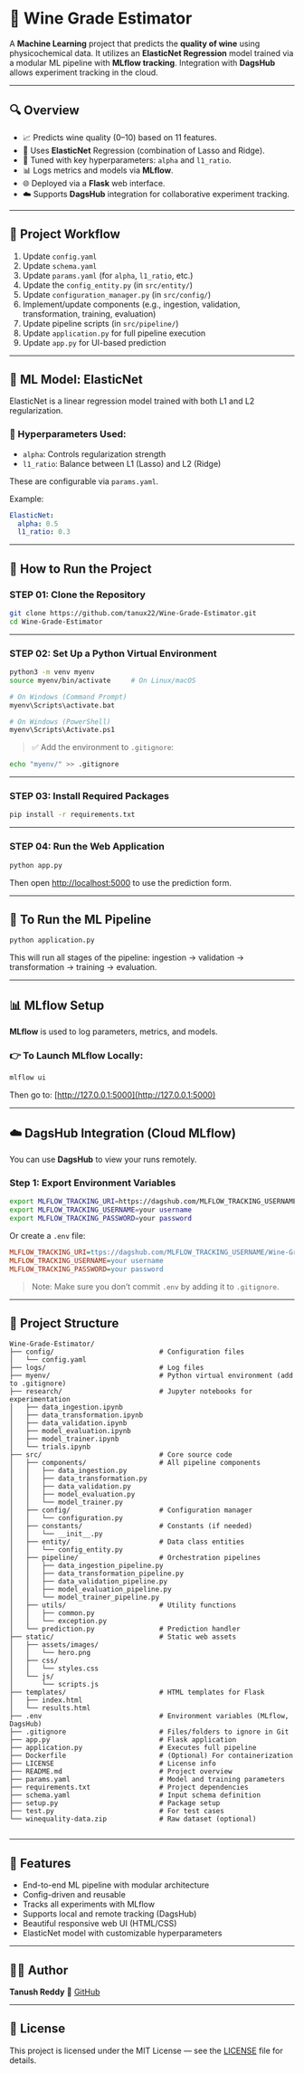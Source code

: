 
# 🍷 Wine Grade Estimator

A **Machine Learning** project that predicts the **quality of wine** using physicochemical data. It utilizes an **ElasticNet Regression** model trained via a modular ML pipeline with **MLflow tracking**. Integration with **DagsHub** allows experiment tracking in the cloud.

---

## 🔍 Overview

- 📈 Predicts wine quality (0–10) based on 11 features.
- 🧠 Uses **ElasticNet** Regression (combination of Lasso and Ridge).
- 🔧 Tuned with key hyperparameters: `alpha` and `l1_ratio`.
- 📊 Logs metrics and models via **MLflow**.
- 🌐 Deployed via a **Flask** web interface.
- ☁️ Supports **DagsHub** integration for collaborative experiment tracking.

---

## 📌 Project Workflow

1. Update `config.yaml`
2. Update `schema.yaml`
3. Update `params.yaml` (for `alpha`, `l1_ratio`, etc.)
4. Update the `config_entity.py` (in `src/entity/`)
5. Update `configuration_manager.py` (in `src/config/`)
6. Implement/update components (e.g., ingestion, validation, transformation, training, evaluation)
7. Update pipeline scripts (in `src/pipeline/`)
8. Update `application.py` for full pipeline execution
9. Update `app.py` for UI-based prediction

---

## 🧠 ML Model: ElasticNet

ElasticNet is a linear regression model trained with both L1 and L2 regularization.

### 📌 Hyperparameters Used:

- `alpha`: Controls regularization strength
- `l1_ratio`: Balance between L1 (Lasso) and L2 (Ridge)

These are configurable via `params.yaml`.

Example:

```yaml
ElasticNet:
  alpha: 0.5
  l1_ratio: 0.3
````

---

## 🚀 How to Run the Project

### STEP 01: Clone the Repository

```bash
git clone https://github.com/tanux22/Wine-Grade-Estimator.git
cd Wine-Grade-Estimator
```

---

### STEP 02: Set Up a Python Virtual Environment

```bash
python3 -m venv myenv
source myenv/bin/activate     # On Linux/macOS

# On Windows (Command Prompt)
myenv\Scripts\activate.bat

# On Windows (PowerShell)
myenv\Scripts\Activate.ps1
```

> ✅ Add the environment to `.gitignore`:

```bash
echo "myenv/" >> .gitignore
```

---

### STEP 03: Install Required Packages

```bash
pip install -r requirements.txt
```

---

### STEP 04: Run the Web Application

```bash
python app.py
```

Then open [http://localhost:5000](http://localhost:5000) to use the prediction form.

---

## 🧪 To Run the ML Pipeline

```bash
python application.py
```

This will run all stages of the pipeline: ingestion → validation → transformation → training → evaluation.

---

## 📊 MLflow Setup

**MLflow** is used to log parameters, metrics, and models.

### 👉 To Launch MLflow Locally:

```bash
mlflow ui
```

Then go to: [http://127.0.0.1:5000](http://127.0.0.1:5000)

---

## ☁️ DagsHub Integration (Cloud MLflow)

You can use **DagsHub** to view your runs remotely.

### Step 1: Export Environment Variables

```bash
export MLFLOW_TRACKING_URI=https://dagshub.com/MLFLOW_TRACKING_USERNAME/Wine-Grade-Estimator.mlflow
export MLFLOW_TRACKING_USERNAME=your username
export MLFLOW_TRACKING_PASSWORD=your password
```

Or create a `.env` file:

```ini
MLFLOW_TRACKING_URI=ttps://dagshub.com/MLFLOW_TRACKING_USERNAME/Wine-Grade-Estimator.mlflow
MLFLOW_TRACKING_USERNAME=your username
MLFLOW_TRACKING_PASSWORD=your password
```

> Note: Make sure you don’t commit `.env` by adding it to `.gitignore`.

---

## 📁 Project Structure

```
Wine-Grade-Estimator/
├── config/                          # Configuration files
│   └── config.yaml
├── logs/                            # Log files
├── myenv/                           # Python virtual environment (add to .gitignore)
├── research/                        # Jupyter notebooks for experimentation
│   ├── data_ingestion.ipynb
│   ├── data_transformation.ipynb
│   ├── data_validation.ipynb
│   ├── model_evaluation.ipynb
│   ├── model_trainer.ipynb
│   └── trials.ipynb
├── src/                             # Core source code
│   ├── components/                  # All pipeline components
│   │   ├── data_ingestion.py
│   │   ├── data_transformation.py
│   │   ├── data_validation.py
│   │   ├── model_evaluation.py
│   │   └── model_trainer.py
│   ├── config/                      # Configuration manager
│   │   └── configuration.py
│   ├── constants/                   # Constants (if needed)
│   │   └── __init__.py
│   ├── entity/                      # Data class entities
│   │   └── config_entity.py
│   ├── pipeline/                    # Orchestration pipelines
│   │   ├── data_ingestion_pipeline.py
│   │   ├── data_transformation_pipeline.py
│   │   ├── data_validation_pipeline.py
│   │   ├── model_evaluation_pipeline.py
│   │   └── model_trainer_pipeline.py
│   ├── utils/                       # Utility functions
│   │   ├── common.py
│   │   └── exception.py
│   └── prediction.py                # Prediction handler
├── static/                          # Static web assets
│   ├── assets/images/
│   │   └── hero.png
│   ├── css/
│   │   └── styles.css
│   └── js/
│       └── scripts.js
├── templates/                       # HTML templates for Flask
│   ├── index.html
│   └── results.html
├── .env                             # Environment variables (MLflow, DagsHub)
├── .gitignore                       # Files/folders to ignore in Git
├── app.py                           # Flask application
├── application.py                   # Executes full pipeline
├── Dockerfile                       # (Optional) For containerization
├── LICENSE                          # License info
├── README.md                        # Project overview
├── params.yaml                      # Model and training parameters
├── requirements.txt                 # Project dependencies
├── schema.yaml                      # Input schema definition
├── setup.py                         # Package setup
├── test.py                          # For test cases
└── winequality-data.zip             # Raw dataset (optional)


```

---

## 🧠 Features

* End-to-end ML pipeline with modular architecture
* Config-driven and reusable
* Tracks all experiments with MLflow
* Supports local and remote tracking (DagsHub)
* Beautiful responsive web UI (HTML/CSS)
* ElasticNet model with customizable hyperparameters

---

## 👨‍💻 Author

**Tanush Reddy**
🔗 [GitHub](https://github.com/tanux22)

---

## 📜 License

This project is licensed under the MIT License — see the [LICENSE](LICENSE) file for details.


